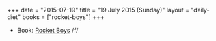 +++
date = "2015-07-19"
title = "19 July 2015 (Sunday)"
layout = "daily-diet"
books = ["rocket-boys"]
+++


* Book: [Rocket Boys](/books/rocket-boys) /f/